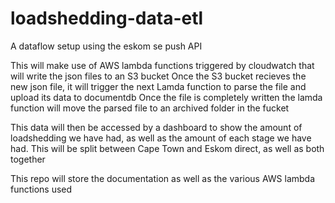 # loadshedding-data-etl
A dataflow setup using the eskom se push API

This will make use of AWS lambda functions triggered by cloudwatch that will write the json files to an S3 bucket
Once the S3 bucket recieves the new json file, it will trigger the next Lamda function to parse the file and upload its data to documentdb
Once the file is completely written the lamda function will move the parsed file to an archived folder in the fucket

This data will then be accessed by a dashboard to show the amount of loadshedding we have had, as well as the amount of each stage we have had.
This will be split between Cape Town and Eskom direct, as well as both together

This repo will store the documentation as well as the various AWS lambda functions used 
